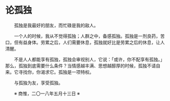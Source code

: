 # 论孤独

&emsp;&emsp;孤独是我最好的朋友，而忙碌是我的敌人。

&emsp;&emsp;一个人的时候，我从不觉得孤独；人群之中，备感孤独。孤独是一剂良药，苦口，但有益身体。劳累之后，人们需要休息，孤独就好比是劳累之后的休息，让人清醒。

&emsp;&emsp;不是人人都能享有孤独，孤独会审视别人，它说：「或许，你不配享有孤独。」那么，孤独到底需要什么条件？当情感越丰满、思想越醇厚的时候，孤独不请自来。它寻找你，你渴求它。孤独是一项特权。

&emsp;&emsp;与孤独为友，享受孤独。

&emsp;&emsp;※ 商惟，二〇一八年五月十三日 ※